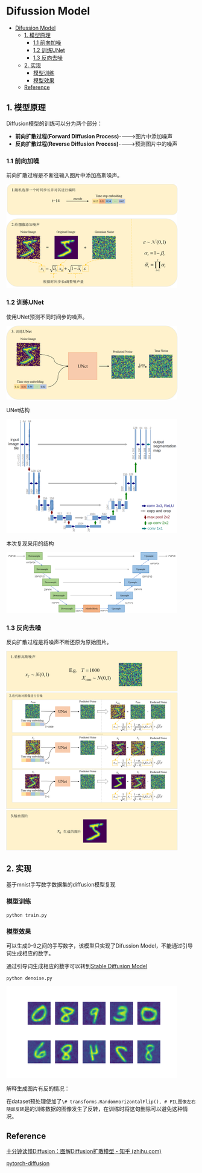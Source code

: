 # Difussion Model

- [Difussion Model](#difussion-model)
  - [1. 模型原理](#1-模型原理)
    - [1.1 前向加噪](#11-前向加噪)
    - [1.2 训练UNet](#12-训练unet)
    - [1.3 反向去噪](#13-反向去噪)
  - [2. 实现](#2-实现)
    - [模型训练](#模型训练)
    - [模型效果](#模型效果)
  - [Reference](#reference)


## 1. 模型原理

Diffusion模型的训练可以分为两个部分：

+ **前向扩散过程(Forward Diffusion Process)**---->图片中添加噪声
+ **反向扩散过程(Reverse Diffusion Process)**---->预测图片中的噪声

### 1.1 前向加噪

前向扩散过程是不断往输入图片中添加高斯噪声。

<img src="./figure/1.1.png" alt="Sample Image" width=90%>



### 1.2 训练UNet

使用UNet预测不同时间步的噪声。

<img src="./figure/1.2.png" alt="Sample Image" width=90%>

UNet结构

<img src="./figure/unet.png" alt="Sample Image" width=90%>

本次复现采用的结构

<img src="./figure/unet_df.png" alt="Sample Image" width=90%>

### 1.3 反向去噪

反向扩散过程是将噪声不断还原为原始图片。

<img src="./figure/1.3-1.png" alt="Sample Image" width=90%>

<img src="./figure/1.3.png" alt="Sample Image" width=90%>

<img src="./figure/1.3-3.png" alt="Sample Image" width=90%>

## 2. 实现

基于mnist手写数字数据集的diffusion模型复现

### 模型训练

```
python train.py
```

### 模型效果

可以生成0-9之间的手写数字，该模型只实现了Difussion Model，不能通过引导词生成相应的数字。

通过引导词生成相应的数字可以转到[Stable Diffusion Model](https://github.com/JiaxingSong718/Stable-DiddusionModel)

```
python denoise.py
```

<img src="./figure/result.png" alt="Sample Image" width=90%>

解释生成图片有反的情况：

在dataset预处理使加了`\# transforms.RandomHorizontalFlip(), # PIL图像左右随即反转`是的训练数据的图像发生了反转，在训练时将这句删除可以避免这种情况。

## Reference

[十分钟读懂Diffusion：图解Diffusion扩散模型 - 知乎 (zhihu.com)](https://zhuanlan.zhihu.com/p/599887666)

[pytorch-diffusion](https://github.com/owenliang/pytorch-diffusion)

